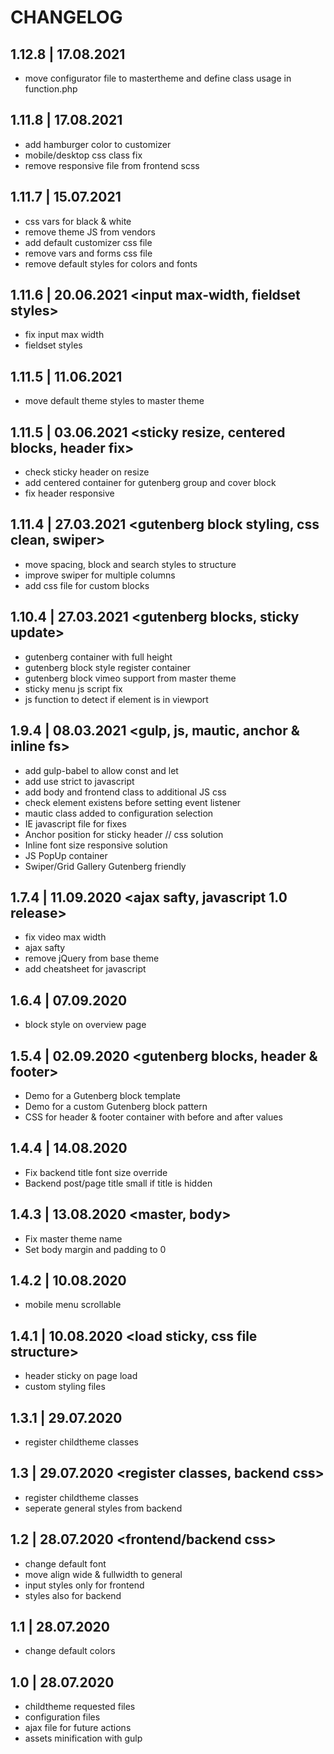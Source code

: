 # CHANGELOG

## 1.12.8 | 17.08.2021 <configurator>
* move configurator file to mastertheme and define class usage in function.php

## 1.11.8 | 17.08.2021 <customizer>
* add hamburger color to customizer
* mobile/desktop css class fix
* remove responsive file from frontend scss

## 1.11.7 | 15.07.2021 <deploy issue>
* css vars for black & white
* remove theme JS from vendors
* add default customizer css file
* remove vars and forms css file
* remove default styles for colors and fonts

## 1.11.6 | 20.06.2021 <input max-width, fieldset styles>
* fix input max width
* fieldset styles

## 1.11.5 | 11.06.2021 <default css to master>
* move default theme styles to master theme

## 1.11.5 | 03.06.2021 <sticky resize, centered blocks, header fix>
* check sticky header on resize
* add centered container for gutenberg group and cover block
* fix header responsive

## 1.11.4 | 27.03.2021 <gutenberg block styling, css clean, swiper>
* move spacing, block and search styles to structure
* improve swiper for multiple columns
* add css file for custom blocks

## 1.10.4 | 27.03.2021 <gutenberg blocks, sticky update>
* gutenberg container with full height
* gutenberg block style register container
* gutenberg block vimeo support from master theme
* sticky menu js script fix
* js function to detect if element is in viewport

## 1.9.4 | 08.03.2021 <gulp, js, mautic, anchor & inline fs>
* add gulp-babel to allow const and let
* add use strict to javascript
* add body and frontend class to additional JS css
* check element existens before setting event listener
* mautic class added to configuration selection
* IE javascript file for fixes
* Anchor position for sticky header // css solution
* Inline font size responsive solution
* JS PopUp container
* Swiper/Grid Gallery Gutenberg friendly

## 1.7.4 | 11.09.2020 <ajax safty, javascript 1.0 release>
* fix video max width
* ajax safty
* remove jQuery from base theme
* add cheatsheet for javascript

## 1.6.4 | 07.09.2020 <blog template style>
* block style on overview page

## 1.5.4 | 02.09.2020 <gutenberg blocks, header & footer>
* Demo for a Gutenberg block template
* Demo for a custom Gutenberg block pattern
* CSS for header & footer container with before and after values

## 1.4.4 | 14.08.2020 <backend title>
* Fix backend title font size override
* Backend post/page title small if title is hidden

## 1.4.3 | 13.08.2020 <master, body>
* Fix master theme name
* Set body margin and padding to 0

## 1.4.2 | 10.08.2020 <mobile menu>
* mobile menu scrollable

## 1.4.1 | 10.08.2020 <load sticky, css file structure>
* header sticky on page load
* custom styling files

## 1.3.1 | 29.07.2020 <fix classes register>
* register childtheme classes

## 1.3 | 29.07.2020 <register classes, backend css>
* register childtheme classes
* seperate general styles from backend

## 1.2 | 28.07.2020 <frontend/backend css>
* change default font
* move align wide & fullwidth to general
* input styles only for frontend
* styles also for backend

## 1.1 | 28.07.2020 <theme colors>
* change default colors

## 1.0 | 28.07.2020 <root files>
* childtheme requested files
* configuration files
* ajax file for future actions
* assets minification with gulp

